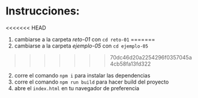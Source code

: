 # Instrucciones:

<<<<<<< HEAD
1. cambiarse a la carpeta *reto-01* con `cd reto-01`
=======
1. cambiarse a la carpeta *ejemplo-05* con `cd ejemplo-05`
>>>>>>> 70dc46d20a2254296f0357045a4cb58fa13fd322
2. corre el comando `npm i` para instalar las dependencias
3. corre el comando `npm run build` para hacer build del proyecto
4. abre el `index.html` en tu navegador de preferencia
